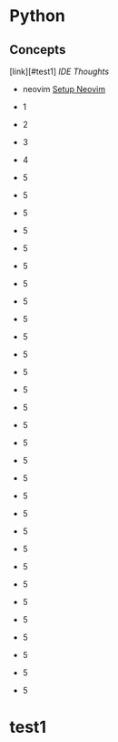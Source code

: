 # Python

## Concepts
[link][#test1]
*IDE Thoughts*

+ neovim [Setup Neovim](https://mattermost.com/blog/how-to-install-and-set-up-neovim-for-code-editing/ (basic Config, Learn as you go) )

* 1
* 2
* 3
* 4

* 5
* 5
* 5
* 5
* 5
* 5
* 5
* 5
* 5
* 5
* 5
* 5
* 5
* 5
* 5
* 5
* 5
* 5
* 5
* 5
* 5
* 5
* 5
* 5
* 5
* 5
* 5
* 5
* 5
* 5

# test1
